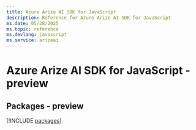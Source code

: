 ```yaml
---
title: Azure Arize AI SDK for JavaScript
description: Reference for Azure Arize AI SDK for JavaScript
ms.date: 05/28/2025
ms.topic: reference
ms.devlang: javascript
ms.service: arizeai
---
```

# Azure Arize AI SDK for JavaScript - preview
## Packages - preview
[!INCLUDE [packages](arize-ai-index.md)]